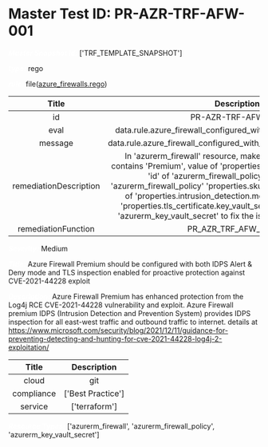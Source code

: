 



# Master Test ID: PR-AZR-TRF-AFW-001


***<font color="white">Master Snapshot Id:</font>*** ['TRF_TEMPLATE_SNAPSHOT']

***<font color="white">type:</font>*** rego

***<font color="white">rule:</font>*** file([azure_firewalls.rego])  
  
  
  
  

|Title|Description|
| :---: | :---: |
|id|PR-AZR-TRF-AFW-001|
|eval|data.rule.azure_firewall_configured_with_idpc_and_tls_inspection|
|message|data.rule.azure_firewall_configured_with_idpc_and_tls_inspection_err|
|remediationDescription|In 'azurerm_firewall' resource, make sure property 'sku_tier' contains 'Premium', value of 'properties.firewall_policy_id' contains 'id' of 'azurerm_firewall_policy'. Also make sure 'azurerm_firewall_policy' 'properties.sku' contains 'Premium', value of 'properties.intrusion_detection.mode' is set to 'Deny' and 'properties.tls_certificate.key_vault_secret_id' has 'id' of target 'azurerm_key_vault_secret' to fix the issue. Visit <a href='https://registry.terraform.io/providers/hashicorp/azurerm/latest/docs/resources/firewall#firewall_policy_id' target='_blank'>here</a> for details.|
|remediationFunction|PR_AZR_TRF_AFW_001.py|


***<font color="white">Severity:</font>*** Medium

***<font color="white">Title:</font>*** Azure Firewall Premium should be configured with both IDPS Alert & Deny mode and TLS inspection enabled for proactive protection against CVE-2021-44228 exploit

***<font color="white">Description:</font>*** Azure Firewall Premium has enhanced protection from the Log4j RCE CVE-2021-44228 vulnerability and exploit. Azure Firewall premium IDPS (Intrusion Detection and Prevention System) provides IDPS inspection for all east-west traffic and outbound traffic to internet. details at https://www.microsoft.com/security/blog/2021/12/11/guidance-for-preventing-detecting-and-hunting-for-cve-2021-44228-log4j-2-exploitation/  
  
  

|Title|Description|
| :---: | :---: |
|cloud|git|
|compliance|['Best Practice']|
|service|['terraform']|


***<font color="white">Resource Types:</font>*** ['azurerm_firewall', 'azurerm_firewall_policy', 'azurerm_key_vault_secret']


[azure_firewalls.rego]: https://github.com/prancer-io/prancer-compliance-test/tree/master/azure/terraform/azure_firewalls.rego

